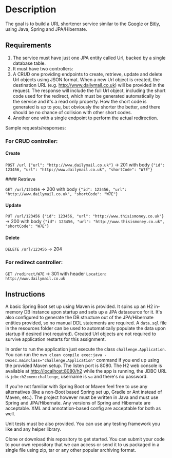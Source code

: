 # Description

The goal is to build a URL shortener service similar to the [Google](https://goo.gl/) or [Bitly](https://bitly.com/), using Java, Spring and JPA/Hibernate.

## Requirements

1. The service must have just one JPA entity called Url, backed by a single database table.
2. It must have two controllers:
  1. A CRUD one providing endpoints to create, retrieve, update and delete Url objects using JSON format. When a new Url object is created, the destination URL (e.g. http://www.dailymail.co.uk) will be provided in the request. The response will include the full Url object, including the short code used for the redirect, which must be generated automatically by the service and it's a read only property. How the short code is generated is up to you, but obviously the shorter the better, and there should be no chance of collision with other short codes.
  2. Another one with a single endpoint to perform the actual redirection.

Sample requests/responses:

### For CRUD controller:

#### Create

`POST /url {"url": "http://www.dailymail.co.uk"}` -> 201 with body `{"id": 123456, "url": "http://www.dailymail.co.uk", "shortCode": "W7E"}`

#### Retrieve

`GET /url/123456` -> 200 with body `{"id": 123456, "url": "http://www.dailymail.co.uk", "shortCode": "W7E"}`

#### Update

`PUT /url/123456 {"id": 123456, "url": "http://www.thisismoney.co.uk"}` -> 200  with body `{"id": 123456, "url": "http://www.thisismoney.co.uk", "shortCode": "W7E"}`

#### Delete

`DELETE /url/123456` -> 204

### For redirect controller:

`GET /redirect/W7E` -> 301 with header `Location: http://www.dailymail.co.uk`

## Instructions

A basic Spring Boot set up using Maven is provided. It spins up an H2 in-memory DB instance upon startup and sets up a JPA datasource for it. It's also configured to generate the DB structure out of the JPA/Hibernate entities provided, so no manual DDL statements are required. A `data.sql` file in the resources folder can be used to automatically populate the data upon startup if desired (not required). Created Url objects are not required to survive application restarts for this assignment.

In order to run the application just execute the class `challenge.Application`. You can run the `mvn clean compile exec:java -Dexec.mainClass="challenge.Application"` command if you end up using the provided Maven setup. The listen port is 8080. The H2 web console is available at [http://localhost:8080/h2](http://localhost:8080/h2) while the app is running, the JDBC URL is `jdbc:h2:mem:challenge`, username is `sa` and there's no password.

If you're not familiar with Spring Boot or Maven feel free to use any alternatives (like a non-Boot based Spring set up, Gradle or Ant instead of Maven, etc.). The project however must be written in Java and must use Spring and JPA/Hibernate. Any versions of Spring and Hibernate are acceptable. XML and annotation-based config are acceptable for both as well.

Unit tests must be also provided. You can use any testing framework you like and any helper library.

Clone or download this repository to get started. You can submit your code to your own repository that we can access or send it to us packaged in a single file using zip, tar or any other popular archiving format.